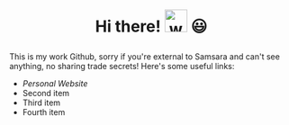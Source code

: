 <h1 align="center">

Hi there! <img src="https://github.com/bbonifacio-at-mudd/bbonifacio-at-mudd/assets/114462423/c51c3fbf-d6a2-4dae-bba0-5d36ba70d464" alt="waving" width="40" height="40"> 😃
</h1>
<p align="left">
This is my work Github, sorry if you're external to Samsara and can't see anything, no sharing trade secrets! Here's some useful links:
</p>
<ul>
  <li><em><href=https://brandonbonifacio.com/>Personal Website </em></li>
  <li>Second item</li>
  <li>Third item</li>
  <li>Fourth item</li>
</ul>



<!--
**bbonifacio-at-samsara/bbonifacio-at-samsara** is a ✨ _special_ ✨ repository because its `README.md` (this file) appears on your GitHub profile.

Here are some ideas to get you started:

- 🔭 I’m currently working on ...
- 🌱 I’m currently learning ...
- 👯 I’m looking to collaborate on ...
- 🤔 I’m looking for help with ...
- 💬 Ask me about ...
- 📫 How to reach me: ...
- 😄 Pronouns: ...
- ⚡ Fun fact: ...
-->
